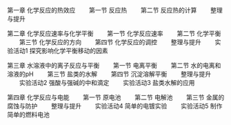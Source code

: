 第一章 化学反应的热效应
　　第一节 反应热
　　第二节 反应热的计算
　　整理与提升

第二章 化学反应速率与化学平衡
　　第一节 化学反应速率
　　第二节 化学平衡
　　第三节 化学反应的方向
　　第四节 化学反应的调控
　　整理与提升
　　实验活动1 探究影响化学平衡移动的因素

第三章 水溶液中的离子反应与平衡
　　第一节 电离平衡
　　第二节 水的电离和溶液的pH
　　第三节 盐类的水解
　　第四节 沉淀溶解平衡
　　整理与提升
　　实验活动2 强酸与强碱的中和滴定
　　实验活动3 盐类水解的应用

第四章 化学反应与电能
　　第一节 原电池
　　第二节 电解池
　　第三节 金属的腐蚀与防护
　　整理与提升
　　实验活动4 简单的电镀实验
　　实验活动5 制作简单的燃料电池